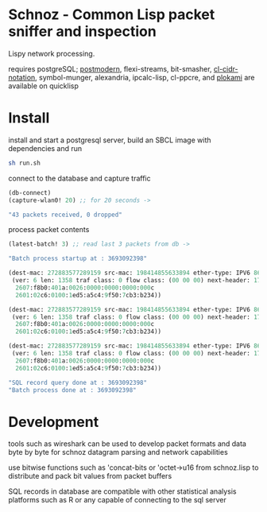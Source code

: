 # Schnoz - Common Lisp packet sniffer and inspection

Lispy network processing.

requires postgreSQL; [postmodern](https://github.com/marijnh/Postmodern), flexi-streams, bit-smasher, [cl-cidr-notation](https://github.com/AccelerationNet/cl-cidr-notation), symbol-munger, alexandria, ipcalc-lisp, cl-ppcre, and [plokami](https://github.com/atomontage/plokami) are available on quicklisp

# Install

install and start a postgresql server, build an SBCL image with dependencies and run
```sh
sh run.sh
```

connect to the database and capture traffic
```lisp
(db-connect)
(capture-wlan0! 20) ;; for 20 seconds ->

"43 packets received, 0 dropped"
```

process packet contents
```lisp
(latest-batch! 3) ;; read last 3 packets from db ->

"Batch process startup at : 3693092398"

(dest-mac: 272883577289159 src-mac: 198414855633894 ether-type: IPV6 86 dd
 (ver: 6 len: 1358 traf class: 0 flow class: (00 00 00) next-header: 17 addrs:
  2607:f8b0:401a:0026:0000:0000:0000:000c
  2601:02c6:0100:1ed5:a5c4:9f50:7cb3:b234)) 

(dest-mac: 272883577289159 src-mac: 198414855633894 ether-type: IPV6 86 dd
 (ver: 6 len: 1358 traf class: 0 flow class: (00 00 00) next-header: 17 addrs:
  2607:f8b0:401a:0026:0000:0000:0000:000c
  2601:02c6:0100:1ed5:a5c4:9f50:7cb3:b234)) 

(dest-mac: 272883577289159 src-mac: 198414855633894 ether-type: IPV6 86 dd
 (ver: 6 len: 1358 traf class: 0 flow class: (00 00 00) next-header: 17 addrs:
  2607:f8b0:401a:0026:0000:0000:0000:000c
  2601:02c6:0100:1ed5:a5c4:9f50:7cb3:b234)) 

"SQL record query done at : 3693092398"
"Batch process done at : 3693092398"

```

# Development

tools such as wireshark can be used to develop packet formats and data byte by byte
for schnoz datagram parsing and network capabilities

use bitwise functions such as 'concat-bits or 'octet->u16 from schnoz.lisp to distribute and pack bit values from packet buffers

SQL records in database are compatible with other statistical analysis platforms such as R or any capable of connecting to the sql server

